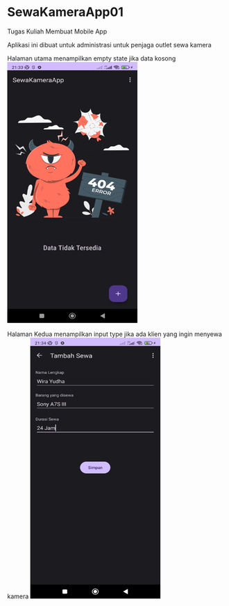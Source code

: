 # SewaKameraApp01
 Tugas Kuliah Membuat Mobile App

 Aplikasi ini dibuat untuk administrasi untuk penjaga outlet sewa kamera


 Halaman utama menampilkan empty state jika data kosong
<img src="https://github.com/wirayudha18/SewaKameraApp01/blob/main/SS%201.jpg"
width="300" height="600">

Halaman Kedua menampilkan input type jika ada klien yang ingin menyewa kamera
<img src="https://github.com/wirayudha18/SewaKameraApp01/blob/main/SS%202.jpg"
width="300" height="600">
